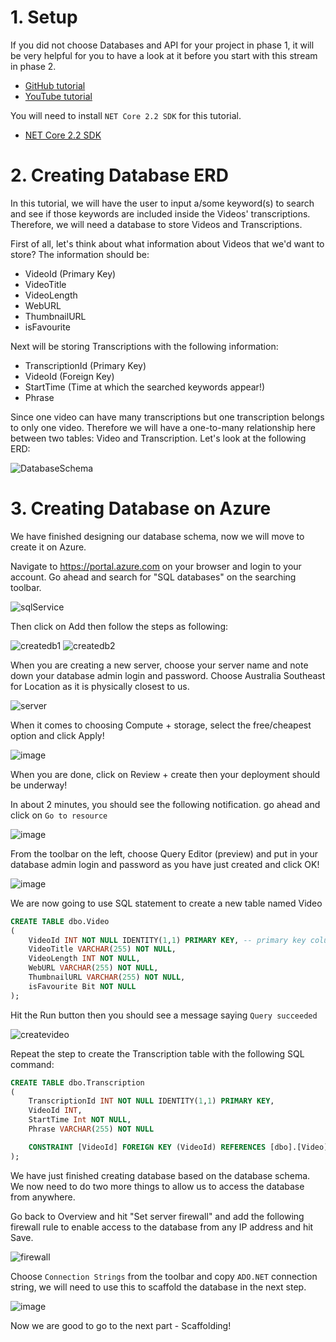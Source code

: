 # 1. Setup

If you did not choose Databases and API for your project in phase 1, it will be very helpful for you to have a look at it before you start with this stream in phase 2.

* [GitHub tutorial](https://github.com/NZMSA/2019-Phase-1/tree/master/Databases%20%26%20API)
* [YouTube tutorial](https://youtu.be/U6SlmoXWf3o)

You will need to install `NET Core 2.2 SDK` for this tutorial.

* [NET Core 2.2 SDK](https://dotnet.microsoft.com/download/visual-studio-sdks)

# 2. Creating Database ERD

In this tutorial, we will have the user to input a/some keyword(s) to search and see if those keywords are included inside the Videos' transcriptions. Therefore, we will need a database to store Videos and Transcriptions.

First of all, let's think about what information about Videos that we'd want to store? The information should be:
* VideoId (Primary Key)
* VideoTitle
* VideoLength
* WebURL
* ThumbnailURL
* isFavourite

Next will be storing Transcriptions with the following information:
* TranscriptionId (Primary Key)
* VideoId (Foreign Key)
* StartTime (Time at which the searched keywords appear!)
* Phrase

Since one video can have many transcriptions but one transcription belongs to only one video. Therefore we will have a one-to-many relationship here between two tables: Video and Transcription. Let's look at the following ERD:

![DatabaseSchema](./img/DatabaseSchema.png)

# 3. Creating Database on Azure

We have finished designing our database schema, now we will move to create it on Azure.

Navigate to https://portal.azure.com on your browser and login to your account. Go ahead and search for "SQL databases" on the searching toolbar.

![sqlService](./img/sqlService.PNG)

Then click on Add then follow the steps as following:

![createdb1](./img/createdb1.PNG)
![createdb2](./img/createdb2.PNG)

When you are creating a new server, choose your server name and note down your database admin login and password. Choose Australia Southeast for Location as it is physically closest to us.

![server](./img/server.PNG)

When it comes to choosing Compute + storage, select the free/cheapest option and click Apply!

![image](img/cost.PNG)

When you are done, click on Review + create then your deployment should be underway!

In about 2 minutes, you should see the following notification. go ahead and click on `Go to resource`

![image](./img/deploymentsuccess.PNG)

From the toolbar on the left, choose Query Editor (preview) and put in your database admin login and password as you have just created and click OK!

![image](img/selectquery.PNG)

We are now going to use SQL statement to create a new table named Video

```sql
CREATE TABLE dbo.Video
(
    VideoId INT NOT NULL IDENTITY(1,1) PRIMARY KEY, -- primary key column
    VideoTitle VARCHAR(255) NOT NULL,
    VideoLength INT NOT NULL,
    WebURL VARCHAR(255) NOT NULL,
    ThumbnailURL VARCHAR(255) NOT NULL,
    isFavourite Bit NOT NULL
);
```

Hit the Run button then you should see a message saying `Query succeeded`

![createvideo](img/createvideo.PNG)

Repeat the step to create the Transcription table with the following SQL command:

```sql
CREATE TABLE dbo.Transcription
(
    TranscriptionId INT NOT NULL IDENTITY(1,1) PRIMARY KEY,
    VideoId INT,
    StartTime Int NOT NULL,
    Phrase VARCHAR(255) NOT NULL

    CONSTRAINT [VideoId] FOREIGN KEY (VideoId) REFERENCES [dbo].[Video] (VideoId) ON DELETE CASCADE
);
```

We have just finished creating database based on the database schema. We now need to do two more things to allow us to access the database from anywhere.

Go back to Overview and hit "Set server firewall" and add the following firewall rule to enable access to the database from any IP address and hit Save.

![firewall](./img/firewall.PNG)

Choose `Connection Strings` from the toolbar and copy `ADO.NET` connection string, we will need to use this to scaffold the database in the next step.

![image](img/connectionstring.PNG)

Now we are good to go to the next part - Scaffolding!
